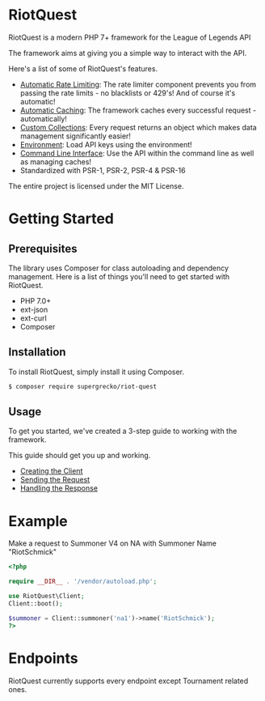 # RiotQuest

RiotQuest is a modern PHP 7+ framework for the League of Legends API

The framework aims at giving you a simple way to interact with the API.

Here's a list of some of RiotQuest's features.

- [Automatic Rate Limiting](//github.com/supergrecko/RiotQuest/wiki/Rate-Limiting): The rate limiter component prevents you from passing the rate limits - no blacklists or 429's! And of course it's automatic!
- [Automatic Caching](//github.com/supergrecko/RiotQuest/wiki/Caching): The framework caches every successful request - automatically!
- [Custom Collections](//github.com/supergrecko/RiotQuest/wiki/Return-Types): Every request returns an object which makes data management significantly easier!
- [Environment](//github.com/supergrecko/RiotQuest/wiki/Environment): Load API keys using the environment!
- [Command Line Interface](//github.com/supergrecko/RiotQuest/wiki/Command-Line): Use the API within the command line as well as managing caches!
- Standardized with PSR-1, PSR-2, PSR-4 & PSR-16


The entire project is licensed under the MIT License.

# Getting Started

## Prerequisites

The library uses Composer for class autoloading and dependency management. Here is a list of things you'll need to get started with RiotQuest.

- PHP 7.0+
- ext-json
- ext-curl
- Composer

## Installation

To install RiotQuest, simply install it using Composer.

```bash
$ composer require supergrecko/riot-quest
```

## Usage

To get you started, we've created a 3-step guide to working with the framework. 

This guide should get you up and working.

- [Creating the Client](//github.com/supergrecko/RiotQuest/wiki/Creating-the-Client)
- [Sending the Request](//github.com/supergrecko/RiotQuest/wiki/Sending-the-Request)
- [Handling the Response](//github.com/supergrecko/RiotQuest/wiki/Handling-the-Response)

# Example

Make a request to Summoner V4 on NA with Summoner Name "RiotSchmick"

```php
<?php

require __DIR__ . '/vendor/autoload.php';

use RiotQuest\Client;
Client::boot();

$summoner = Client::summoner('na1')->name('RiotSchmick');
?>
```

# Endpoints

RiotQuest currently supports every endpoint except Tournament related ones.
